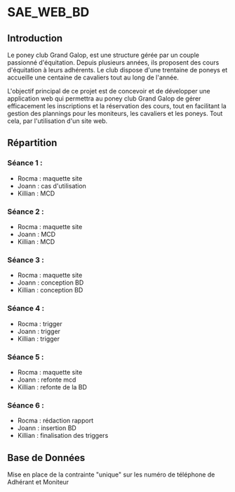# SAE_WEB_BD

## Introduction
Le poney club Grand Galop, est une structure gérée par un couple passionné d'équitation. Depuis plusieurs années, ils proposent des cours d'équitation à leurs adhérents. Le club dispose d'une trentaine de poneys et accueille une centaine de cavaliers tout au long de l'année.

L'objectif principal de ce projet est de concevoir et de développer une application web qui permettra au poney club Grand Galop de gérer efficacement les inscriptions et la réservation des cours, tout en facilitant la gestion des plannings pour les moniteurs, les cavaliers et les poneys. Tout cela, par l'utilisation d'un site web.


## Répartition
### Séance 1 :
- Rocma : maquette site  
- Joann : cas d'utilisation  
- Killian : MCD  

### Séance 2 :
- Rocma : maquette site
- Joann : MCD
- Killian : MCD

### Séance 3 :
- Rocma : maquette site
- Joann : conception BD
- Killian : conception BD

### Séance 4 :
- Rocma : trigger
- Joann : trigger
- Killian : trigger

### Séance 5 :
- Rocma : maquette site
- Joann : refonte mcd
- Killian : refonte de la BD

### Séance 6 :
- Rocma : rédaction rapport
- Joann : insertion BD
- Killian : finalisation des triggers


## Base de Données
Mise en place de la contrainte "unique" sur les numéro de téléphone de Adhérant et Moniteur
